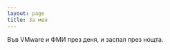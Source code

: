 ```yaml
---
layout: page
title: За мен
---
```


<p class="message">
  Във VMware и ФМИ през деня, и заспал през нощта.
</p>